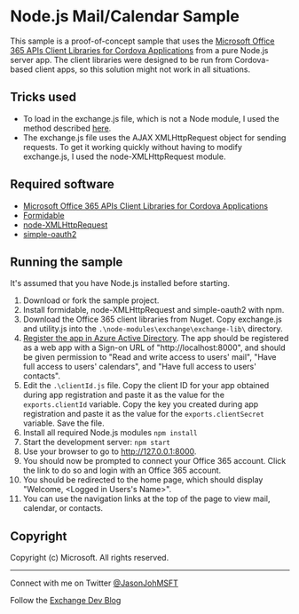 # Node.js Mail/Calendar Sample #

This sample is a proof-of-concept sample that uses the [Microsoft Office 365 APIs Client Libraries for Cordova Applications](https://www.nuget.org/packages/Microsoft.Office365.ClientLib.JS/) from a pure Node.js server app. The client libraries were designed to be run from Cordova-based client apps, so this solution might not work in all situations.

## Tricks used ##

- To load in the exchange.js file, which is not a Node module, I used the method described [here](http://stackoverflow.com/questions/5171213/load-vanilla-javascript-libraries-into-node-js).
- The exchange.js file uses the AJAX XMLHttpRequest object for sending requests. To get it working quickly without having to modify exchange.js, I used the node-XMLHttpRequest module.

## Required software ##

- [Microsoft Office 365 APIs Client Libraries for Cordova Applications](https://www.nuget.org/packages/Microsoft.Office365.ClientLib.JS/)
- [Formidable](https://github.com/felixge/node-formidable)
- [node-XMLHttpRequest](https://github.com/driverdan/node-XMLHttpRequest)
- [simple-oauth2](https://github.com/andreareginato/simple-oauth2)

## Running the sample ##

It's assumed that you have Node.js installed before starting.

1. Download or fork the sample project.
1. Install formidable, node-XMLHttpRequest and simple-oauth2 with npm.
1. Download the Office 365 client libraries from Nuget. Copy exchange.js and utility.js into the `.\node-modules\exchange\exchange-lib\` directory.
1. [Register the app in Azure Active Directory](https://github.com/jasonjoh/office365-azure-guides/blob/master/RegisterAnAppInAzure.md). The app should be registered as a web app with a Sign-on URL of "http://localhost:8000", and should be given permission to "Read and write access to users' mail", "Have full access to users' calendars", and "Have full access to users' contacts".
1. Edit the `.\clientId.js` file. Copy the client ID for your app obtained during app registration and paste it as the value for the `exports.clientId` variable. Copy the key you created during app registration  and paste it as the value for the `exports.clientSecret` variable. Save the file.
1. Install all required Node.js modules `npm install`
1. Start the development server: `npm start`
1. Use your browser to go to http://127.0.0.1:8000.
1. You should now be prompted to connect your Office 365 account. Click the link to do so and login with an Office 365 account.
1. You should be redirected to the home page, which should display "Welcome, <Logged in Users's Name>".
1. You can use the navigation links at the top of the page to view mail, calendar, or contacts.

## Copyright ##

Copyright (c) Microsoft. All rights reserved.

----------
Connect with me on Twitter [@JasonJohMSFT](https://twitter.com/JasonJohMSFT)

Follow the [Exchange Dev Blog](http://blogs.msdn.com/b/exchangedev/)